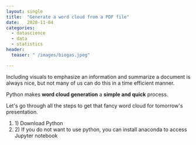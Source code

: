 ```yaml
---
layout: single
title:  "Generate a word cloud from a PDF file"
date:   2020-11-04
categories: 
  - datascience
  - data
  - statistics
header:
  teaser: " /images/biogas.jpeg"

---
```


Including visuals to emphasize an information and summarize a document is always nice, but not many of us can do this in a time efficient manner. 

Python makes **word cloud generation** a **simple and quick** process. 

Let's go through all the steps to get that fancy word cloud for tomorrow's presentation.

<ol>
<li> 1) Download Python </li>
<li> 2) If you do not want to use python, you can install anaconda to access Jupyter notebook</li>
</ol>
